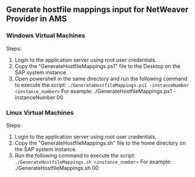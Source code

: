 ## Generate hostfile mappings input for NetWeaver Provider in AMS

### Windows Virtual Machines

Steps:

1. Login to the application server using root user credentials.
2. Copy the "GenerateHostfileMappings.ps1" file to the Desktop on the SAP system instance.
3. Open powershell in the same directory and run the following command to execute the script:
```./GenerateHostfileMappings.ps1 -instanceNumber <instance_number>```
For example: ./GenerateHostfileMappings.ps1 -instanceNumber 00

### Linux Virtual Machines

Steps:

1. Login to the application server using root user credentials.
2. Copy the "GenerateHostfileMappings.sh" file to the home directory on the SAP system instance.
3. Run the following command to execute the script: 
```./GenerateHostfileMappings.sh <instance_number>```
For example: ./GenerateHostfileMappings.sh 00